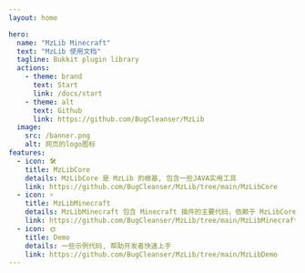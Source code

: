 ```yaml
---
layout: home

hero:
  name: "MzLib Minecraft"
  text: "MzLib 使用文档"
  tagline: Bukkit plugin library
  actions:
    - theme: brand
      text: Start
      link: /docs/start
    - theme: alt
      text: Github
      link: https://github.com/BugCleanser/MzLib
  image:
    src: /banner.png
    alt: 网页的logo图标
features:
  - icon: 🛠️
    title: MzLibCore
    details: MzLibCore 是 MzLib 的根基, 包含一些JAVA实用工具
    link: https://github.com/BugCleanser/MzLib/tree/main/MzLibCore
  - icon: ⚡️
    title: MzLibMinecraft
    details: MzLibMinecraft 包含 Minecraft 插件的主要代码，依赖于 MzLibCore
    link: https://github.com/BugCleanser/MzLib/tree/main/MzLibMinecraft
  - icon: 🌞
    title: Demo
    details: 一些示例代码, 帮助开发者快速上手
    link: https://github.com/BugCleanser/MzLib/tree/main/MzLibDemo
---
```


